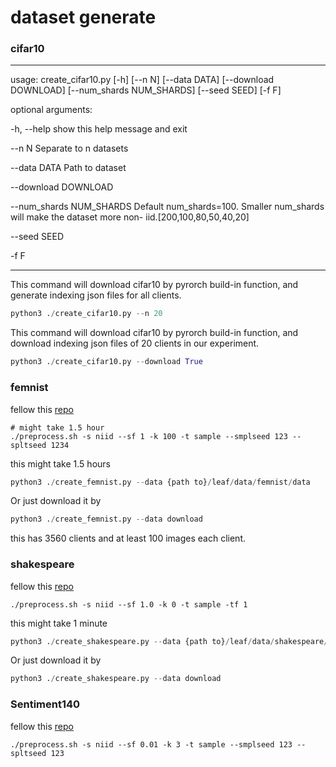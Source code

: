 # dataset generate

### cifar10

***
usage: create_cifar10.py [-h] [--n N] [--data DATA] [--download DOWNLOAD] [--num_shards NUM_SHARDS] [--seed SEED]
                         [-f F]

optional arguments:
  
-h, --help            show this help message and exit

  --n N                 Separate to n datasets

  --data DATA           Path to dataset

  --download DOWNLOAD

  --num_shards NUM_SHARDS
                        Default num_shards=100. Smaller num_shards will make the dataset more non-
                        iid.[200,100,80,50,40,20]
  
--seed SEED
  
-f F
***

This command will download cifar10 by pyrorch build-in function, and generate indexing json files for all clients.
```python
python3 ./create_cifar10.py --n 20
```

This command will download cifar10 by pyrorch build-in function, and download indexing json files of 20 clients in our experiment.
```python
python3 ./create_cifar10.py --download True
```


### femnist

fellow this [repo](https://github.com/TalwalkarLab/leaf/tree/master/data/femnist)

```shell
# might take 1.5 hour
./preprocess.sh -s niid --sf 1 -k 100 -t sample --smplseed 123 --spltseed 1234
```
this might take 1.5 hours

```python
python3 ./create_femnist.py --data {path to}/leaf/data/femnist/data
```

Or just download it by
```python
python3 ./create_femnist.py --data download
```
this has 3560 clients and at least 100 images each client.

### shakespeare

fellow this [repo](https://github.com/TalwalkarLab/leaf/tree/master/data/shakespeare)

```shell
./preprocess.sh -s niid --sf 1.0 -k 0 -t sample -tf 1
```
this might take 1 minute

```python
python3 ./create_shakespeare.py --data {path to}/leaf/data/shakespeare/data
```
Or just download it by
```python
python3 ./create_shakespeare.py --data download
```

### Sentiment140

fellow this [repo](https://github.com/TalwalkarLab/leaf/tree/master/data/sent140)
```shell
./preprocess.sh -s niid --sf 0.01 -k 3 -t sample --smplseed 123 --spltseed 123
```

